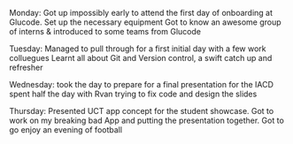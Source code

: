 Monday: 
Got up impossibly early to attend the first day of onboarding at Glucode.
Set up the necessary equipment 
Got to know an awesome group of interns & introduced to some teams from Glucode

Tuesday:
Managed to pull through for a first initial day with a few work colluegues 
Learnt all about Git and Version control, a swift catch up and refresher

Wednesday: 
took the day to prepare for a final presentation for the IACD
spent half the day with Rvan trying to fix code and design the slides

Thursday:
Presented UCT app concept for the student showcase.
Got to work on my breaking bad App and putting the presentation together.
Got to go enjoy an evening of football
